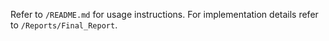 Refer to `/README.md` for usage instructions. For implementation details refer to `/Reports/Final_Report`.
